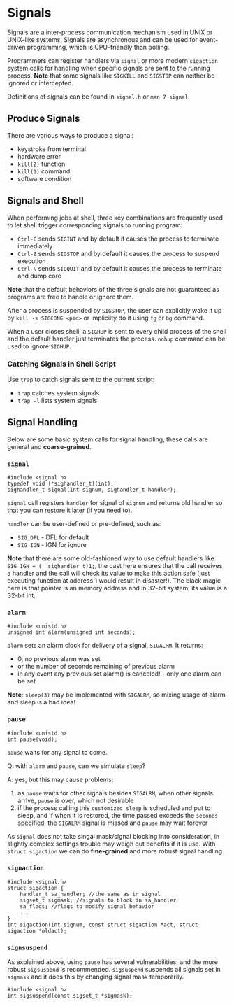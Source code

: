 # Signals

Signals are a inter-process communication mechanism used in UNIX or UNIX-like systems. Signals are asynchronous and can be used for event-driven programming, which is CPU-friendly than polling.

Programmers can register handlers via `signal` or more modern `sigaction` system calls for handling when specific signals are sent to the running process. **Note** that some signals like `SIGKILL` and `SIGSTOP` can neither be ignored or intercepted.

Definitions of signals can be found in `signal.h` or `man 7 signal`.

## Produce Signals

There are various ways to produce a signal:

* keystroke from terminal
* hardware error
* `kill(2)` function
* `kill(1)` command
* software condition

## Signals and Shell

When performing jobs at shell, three key combinations are frequently used to let shell trigger corresponding signals to running program:

* `Ctrl-C` sends `SIGINT` and by default it causes the process to terminate immediately
* `Ctrl-Z` sends `SIGSTOP` and by default it causes the process to suspend execution
* `Ctrl-\` sends `SIGQUIT` and by default it causes the process to terminate and dump core

**Note** that the default behaviors of the three signals are not guaranteed as programs are free to handle or ignore them.

After a process is suspended by `SIGSTOP`, the user can explicitly wake it up by `kill -s SIGCONG <pid>` or implicilty do it using `fg` or `bg` command.

When a user closes shell, a `SIGHUP` is sent to every child process of the shell and the default handler just terminates the process. `nohup` command can be used to ignore `SIGHUP`.

### Catching Signals in Shell Script

Use `trap` to catch signals sent to the current script:

* `trap` catches system signals
* `trap -l` lists system signals

## Signal Handling

Below are some basic system calls for signal handling, these calls are general and **coarse-grained**.

### `signal`

    #include <signal.h>
    typedef void (*sighandler_t)(int);
    sighandler_t signal(int signum, sighandler_t handler);

`signal` call registers `handler` for signal of `signum` and returns old handler so that you can restore it later (if you need to).

`handler` can be user-defined or pre-defined, such as:
* `SIG_DFL` - DFL for default
* `SIG_IGN` - IGN for ignore

**Note** that there are some old-fashioned way to use default handlers like `SIG_IGN = (__sighandler_t)1;`, the cast here ensures that the call receives a handler and the call will check its value to make this action safe (just executing function at address 1 would result in disaster!). The black magic here is that pointer is an memory address and in 32-bit system, its value is a 32-bit int.

### `alarm`

    #include <unistd.h>
    unsigned int alarm(unsigned int seconds);

`alarm` sets an alarm clock for delivery of a signal, `SIGALRM`. It returns:

* 0, no previous alarm was set
* or the number of seconds remaining of previous alarm
* in any event any previous set alarm() is canceled! - only one alarm can be set

**Note**: `sleep(3)` may be implemented with `SIGALRM`, so mixing usage of alarm and sleep is a bad idea!

### `pause`

    #include <unistd.h>
    int pause(void);

`pause` waits for any signal to come.

Q: with `alarm` and `pause`, can we simulate `sleep`?

A: yes, but this may cause problems:

1. as `pause` waits for other signals besides `SIGALRM`, when other signals arrive, `pause` is over, which not desirable
1. if the process calling this `customized sleep` is scheduled and put to sleep, and if when it is restored, the time passed exceeds the `seconds` specified, the `SIGALRM` signal is missed and `pause` may wait forever

As `signal` does not take singal mask/signal blocking into consideration, in slightly complex settings trouble may weigh out benefits if it is use. With `struct sigaction` we can do **fine-grained** and more robust signal handling.

### `signaction`

    #include <signal.h>
    struct sigaction {
        handler_t sa_handler; //the same as in signal
        sigset_t sigmask; //signals to block in sa_handler
        sa_flags; //flags to modify signal behavior
        ...
    }
    int sigaction(int signum, const struct sigaction *act, struct sigaction *oldact);

### `signsuspend`

As explained above, using `pause` has several vulnerabilities, and the more robust `sigsuspend` is recommended. `sigsuspend` suspends all signals set in `sigmask` and it does this by changing signal mask temporarily.

    #include <signal.h>
    int sigsuspend(const sigset_t *sigmask);
